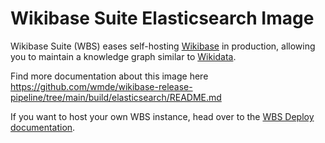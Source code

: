 # Wikibase Suite Elasticsearch Image

Wikibase Suite (WBS) eases self-hosting [Wikibase](https://wikiba.se) in production, allowing you to maintain a knowledge graph similar to [Wikidata](https://www.wikidata.org/wiki/Wikidata:Main_Page).

Find more documentation about this image here https://github.com/wmde/wikibase-release-pipeline/tree/main/build/elasticsearch/README.md

If you want to host your own WBS instance, head over to the [WBS Deploy documentation](https://github.com/wmde/wikibase-release-pipeline/blob/main/deploy/README.md).
